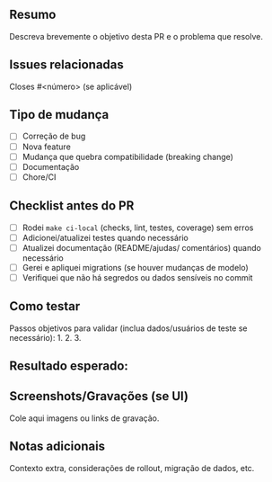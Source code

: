## Resumo
Descreva brevemente o objetivo desta PR e o problema que resolve.

## Issues relacionadas
Closes #<número> (se aplicável)

## Tipo de mudança
- [ ] Correção de bug
- [ ] Nova feature
- [ ] Mudança que quebra compatibilidade (breaking change)
- [ ] Documentação
- [ ] Chore/CI

## Checklist antes do PR
- [ ] Rodei `make ci-local` (checks, lint, testes, coverage) sem erros
- [ ] Adicionei/atualizei testes quando necessário
- [ ] Atualizei documentação (README/ajudas/ comentários) quando necessário
- [ ] Gerei e apliquei migrations (se houver mudanças de modelo)
- [ ] Verifiquei que não há segredos ou dados sensíveis no commit

## Como testar
Passos objetivos para validar (inclua dados/usuários de teste se necessário):
1. 
2. 
3. 

Resultado esperado:
- 

## Screenshots/Gravações (se UI)
Cole aqui imagens ou links de gravação.

## Notas adicionais
Contexto extra, considerações de rollout, migração de dados, etc.
